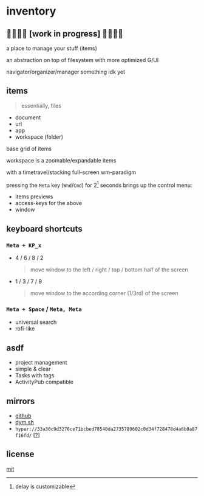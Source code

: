 # inventory

## 🌈✨🌠🌟 [work in progress] 🌟🌠✨🌈

a place to manage your stuff (items)

an abstraction on top of filesystem with more optimized G/UI

navigator/organizer/manager something idk yet


## items
> essentially, files

- document
- url
- app
- workspace (folder)

base grid of items

workspace is a zoomable/expandable items

with a timetravel/stacking full-screen wm-paradigm

pressing the `Meta` key (`Wnd`/`Cmd`) for 2[^2] seconds  brings up the control menu:

- items previews
- access-keys for the above
- window

[^2]: delay is customizable


## keyboard shortcuts

### `Meta + KP_x`
- 4 / 6 / 8 / 2
	> move window to the left / right / top / bottom half of the screen

- 1 / 3 / 7 / 9
  > move window to the according corner (1/3rd) of the screen

### `Meta + Space` / `Meta, Meta`
- universal search
- rofi-like

## asdf
- project management
- simple & clear
- Tasks with tags
- ActivityPub compatible


## mirrors
- [github](https://github.com/dym-sh/inventory/)
- [dym.sh](https://dym.sh/lab/inventory/)
- `hyper://33a30c9d3276ce71bcbed78540da2735789602c0d34f728478d4a6b8a87f16fd/` [[?](https://beakerbrowser.com)]


## license
[mit](./LICENSE)
